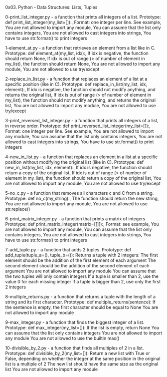 0x03. Python - Data Structures: Lists, Tuples

0-print_list_integer.py - a function that prints all integers of a list.
	Prototype: def print_list_integer(my_list=[]):, Format: one integer per line. See example,
	You are not allowed to import any module, You can assume that the list only contains integers,
	You are not allowed to cast integers into strings, You have to use str.format() to print integers

1-element_at.py - a function that retrieves an element from a list like in C.
	Prototype: def element_at(my_list, idx):, If idx is negative, the function should return None, 
	If idx is out of range (> of number of element in my_list), the function should return None,
	You are not allowed to import any module, You are not allowed to use try/except

2-replace_in_list.py - a function that replaces an element of a list at a specific position (like in C).
	Prototype: def replace_in_list(my_list, idx, element):, If idx is negative, 
	the function should not modify anything, and returns the original list, 
	If idx is out of range (> of number of element in my_list),
	the function should not modify anything, and returns the original list, 
	You are not allowed to import any module, You are not allowed to use try/except

3-print_reversed_list_integer.py - a function that prints all integers of a list, in reverse order.
	Prototype: def print_reversed_list_integer(my_list=[]):, Format: one integer per line. See example,
	You are not allowed to import any module, You can assume that the list only contains integers,
	You are not allowed to cast integers into strings, You have to use str.format() to print integers

4-new_in_list.py - a function that replaces an element in a list at a specific position without modifying the original list (like in C).
	Prototype: def new_in_list(my_list, idx, element):, If idx is negative, the function should return a copy of the original list,
	If idx is out of range (> of number of element in my_list), the function should return a copy of the original list,
	You are not allowed to import any module, You are not allowed to use try/except

5-no_c.py - a function that removes all characters c and C from a string.
	Prototype: def no_c(my_string):, The function should return the new string,
	You are not allowed to import any module, You are not allowed to use str.replace()

6-print_matrix_integer.py - a function that prints a matrix of integers.
	Prototype: def print_matrix_integer(matrix=[[]]):, Format: see example,
	You are not allowed to import any module, You can assume that the list only contains integers,
	You are not allowed to cast integers into strings, You have to use str.format() to print integers

7-add_tuple.py - a function that adds 2 tuples.
	Prototype: def add_tuple(tuple_a=(), tuple_b=()):
	Returns a tuple with 2 integers:
		The first element should be the addition of the first element of each argument
		The second element should be the addition of the second element of each argument
	You are not allowed to import any module
	You can assume that the two tuples will only contain integers
	If a tuple is smaller than 2, use the value 0 for each missing integer
	If a tuple is bigger than 2, use only the first 2 integers

8-multiple_returns.py - a function that returns a tuple with the length of a string and its first character.
	Prototype: def multiple_returns(sentence):
	If the sentence is empty, the first character should be equal to None
	You are not allowed to import any module

9-max_integer.py - a function that finds the biggest integer of a list.
	Prototype: def max_integer(my_list=[]):
	If the list is empty, return None
	You can assume that the list only contains integers
	You are not allowed to import any module
	You are not allowed to use the builtin max()

10-divisible_by_2.py - a function that finds all multiples of 2 in a list.
	Prototype: def divisible_by_2(my_list=[]):
	Return a new list with True or False, depending on whether the integer at the same position in the original list is a multiple of 2
	The new list should have the same size as the original list
	You are not allowed to import any module
